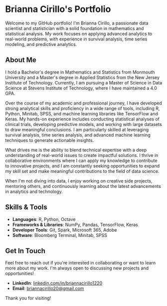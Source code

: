 # Brianna Cirillo's Portfolio

Welcome to my GitHub portfolio! I'm Brianna Cirillo, a passionate data scientist and statistician with a solid foundation in mathematics and statistical analysis. My work focuses on applying advanced analytics to real-world problems, with experience in survival analysis, time series modeling, and predictive analytics.

## About Me

I hold a Bachelor's degree in Mathematics and Statistics from Monmouth University and a Master's degree in Applied Statistics from the New Jersey Institute of Technology. Currently, I am pursuing a Master of Science in Data Science at Stevens Institute of Technology, where I have maintained a 4.0 GPA.

Over the course of my academic and professional journey, I have developed strong analytical skills and proficiency in a wide range of tools, including R, Python, Minitab, SPSS, and machine learning libraries like TensorFlow and Keras. My hands-on experience includes conducting statistical analyses of clinical trials, developing predictive models, and working with large datasets to draw meaningful conclusions. I am particularly skilled at leveraging survival analysis, time series analysis, and advanced machine learning techniques to generate actionable insights.

What drives me is the ability to blend technical expertise with a deep understanding of real-world issues to create impactful solutions. I thrive in collaborative environments where I can apply my knowledge to contribute to innovative projects, and I am constantly seeking opportunities to expand my skill set and make meaningful contributions to the field of data science.

When I'm not diving into data, I enjoy working on creative side projects, mentoring others, and continuously learning about the latest advancements in analytics and technology.


## Skills & Tools
- **Languages**: R, Python, Octave
- **Frameworks & Libraries**: NumPy, Pandas, TensorFlow, Keras
- **Developer Tools**: Git, Spark, Microsoft 365, Adobe
- **Software**: Bloomberg Terminal, Minitab, SPSS

## Get In Touch
Feel free to reach out if you're interested in collaborating or want to learn more about my work. I'm always open to discussing new projects and opportunities!

- **LinkedIn**: [linkedin.com/in/briannacirillo1220](https://www.linkedin.com/in/briannacirillo1220)
- **Email**: briannacirillo20@gmail.com

Thank you for visiting!

